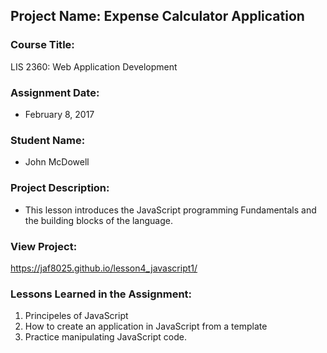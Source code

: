 ## Project Name:  Expense Calculator Application

### Course Title:
LIS 2360:  Web Application Development

### Assignment Date:  
 * February 8, 2017

### Student Name:  
 * John McDowell

### Project Description:
 *  This lesson introduces the JavaScript programming
Fundamentals and the building blocks of the language.


### View Project:
https://jaf8025.github.io/lesson4_javascript1/

### Lessons Learned in the Assignment:
1. Principeles of JavaScript
2. How to create an application in JavaScript from a template
3. Practice manipulating JavaScript code.
